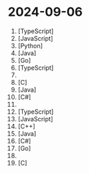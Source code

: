 # 2024-09-06

1. [](https://github.comundefined "专注于业务自定义的流程图编辑框架，支持实现脑图、ER图、UML、工作流等各种图编辑场景。A flow chart editing framework focusing on business customization.") [TypeScript]
2. [](https://github.comundefined "中文独立博客列表") [JavaScript]
3. [](https://github.comundefined "基于大模型搭建的聊天机器人，同时支持 微信公众号、企业微信应用、飞书、钉钉 等接入，可选择GPT3.5/GPT-4o/GPT4.0/ Claude/文心一言/讯飞星火/通义千问/ Gemini/GLM-4/Claude/Kimi/LinkAI，能处理文本、语音和图片，访问操作系统和互联网，支持基于自有知识库进行定制企业智能客服。") [Python]
4. [](https://github.comundefined "Jeepay是一套适合互联网企业使用的开源支付系统，支持多渠道服务商和普通商户模式。已对接微信支付，支付宝，云闪付官方接口，支持聚合码支付。") [Java]
5. [](https://github.comundefined "Actor model game server framework based on golang") [Go]
6. [](https://github.comundefined "支持 Python3、JavaScript、Shell、Typescript 的定时任务管理平台（Timed task management platform supporting Python3, JavaScript, Shell, Typescript）") [TypeScript]
7. [](https://github.comundefined "图解计算机网络、操作系统、计算机组成、数据库，共 1000 张图 + 50 万字，破除晦涩难懂的计算机基础知识，让天下没有难懂的八股文！🚀 在线阅读：https://xiaolincoding.com") 
8. [](https://github.comundefined "Lean's LEDE source") [C]
9. [](https://github.comundefined "🔥「企业级低代码平台」前后端分离架构SpringBoot 2.x/3.x，SpringCloud，Ant Design&Vue3，Mybatis，Shiro，JWT。强大的代码生成器让前后端代码一键生成，无需写任何代码! 引领新的开发模式OnlineCoding->代码生成->手工MERGE，帮助Java项目解决70%重复工作，让开发更关注业务，既能快速提高效率，帮助公司节省成本，同时又不失灵活性。") [Java]
10. [](https://github.comundefined "Unity3D Client And C# Server Framework") [C#]
11. [](https://github.comundefined "冴羽写博客的地方，预计写四个系列：JavaScript深入系列、JavaScript专题系列、ES6系列、React系列。") 
12. [](https://github.comundefined "A clean, elegant, beautiful and powerful admin template, based on Vue3, Vite5, TypeScript, Pinia, NaiveUI and UnoCSS. 一个清新优雅、高颜值且功能强大的后台管理模板，基于最新的前端技术栈，包括 Vue3, Vite5, TypeScript, Pinia, NaiveUI 和 UnoCSS。") [TypeScript]
13. [](https://github.comundefined "🤖一个基于 WeChaty 结合 OpenAi ChatGPT / Kimi / 讯飞等Ai服务实现的微信机器人 ，可以用来帮助你自动回复微信消息，或者管理微信群/好友，检测僵尸粉等...") [JavaScript]
14. [](https://github.comundefined "PUER(普洱) Typescript. Let's write your game in UE or Unity with TypeScript.") [C++]
15. [](https://github.comundefined "视频播放器（IJKplayer、ExoPlayer、MediaPlayer），HTTPS，16k page size，支持弹幕，外挂字幕，支持滤镜、水印、gif截图，片头广告、中间广告，多个同时播放，支持基本的拖动，声音、亮度调节，支持边播边缓存，支持视频自带rotation的旋转（90,270之类），重力旋转与手动旋转的同步支持，支持列表播放 ，列表全屏动画，视频加载速度，列表小窗口支持拖动，动画效果，调整比例，多分辨率切换，支持切换播放器，进度条小窗口预览，列表切换详情页面无缝播放，rtsp、concat、mpeg。") [Java]
16. [](https://github.comundefined "🌈【C#/.NET/.NET Core学习、工作、面试指南】记录、收集和总结C#/.NET/.NET Core基础知识、学习路线、开发实战、编程技巧练习、学习视频、文章、书籍、项目框架、社区组织、开发必备工具、技术前沿周刊、常见面试题、面试须知、简历模板、人才招聘、以及自己在学习和工作中的一些微薄见解。希望能和大家一起学习，共同进步。如果本知识库能为您提供帮助，别忘了给予支持哦(关注、点赞、分享)💖。") [C#]
17. [](https://github.comundefined "An all-in-one observability solution which aims to combine the advantages of Prometheus and Grafana. It manages alert rules and visualizes metrics, logs, traces in a beautiful web UI.") [Go]
18. [](https://github.comundefined "《利用Python进行数据分析·第2版》") 
19. [](https://github.comundefined "Wechat Mini Game Unity engine adapter documents.") [C]

